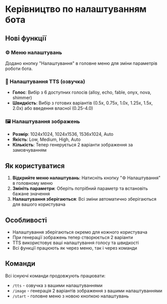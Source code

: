 # Керівництво по налаштуванням бота

## Нові функції

### ⚙️ Меню налаштувань
Додано кнопку "Налаштування" в головне меню для зміни параметрів роботи бота.

### 🎤 Налаштування TTS (озвучка)
- **Голос**: Вибір з 6 доступних голосів (alloy, echo, fable, onyx, nova, shimmer)
- **Швидкість**: Вибір з готових варіантів (0.5x, 0.75x, 1.0x, 1.25x, 1.5x, 2.0x) або введення власної (0.25-4.0)

### 🖼️ Налаштування зображень
- **Розмір**: 1024x1024, 1024x1536, 1536x1024, Auto
- **Якість**: Low, Medium, High, Auto
- **Кількість**: Тепер генерується 2 варіанти зображення за замовчуванням

## Як користуватися

1. **Відкрийте меню налаштувань**: Натисніть кнопку "⚙️ Налаштування" в головному меню
2. **Змініть параметри**: Оберіть потрібний параметр та встановіть бажане значення
3. **Налаштування зберігаються**: Всі зміни автоматично зберігаються для вашого користувача

## Особливості

- Налаштування зберігаються окремо для кожного користувача
- При генерації зображень тепер створюється 2 варіанти
- TTS використовує ваші налаштування голосу та швидкості
- Всі функції працюють як через меню, так і через команди

## Команди

Всі існуючі команди продовжують працювати:
- `/tts` - озвучка з вашими налаштуваннями
- `/image` - генерація 2 варіантів зображення з вашими налаштуваннями
- `/start` - головне меню з новою кнопкою налаштувань
